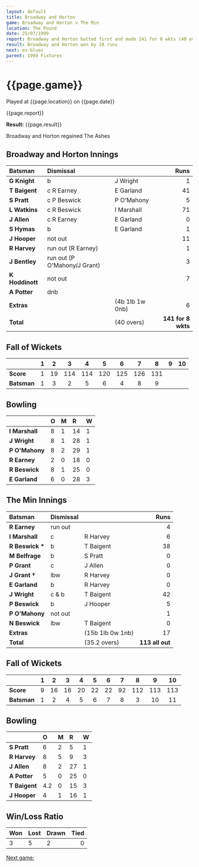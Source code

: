 ```yaml
---
layout: default
title: Broadway and Horton
game: Broadway and Horton v The Min
location: The Pound
date: 25/07/1999
report: Broadway and Horton batted first and made 141 for 8 wkts (40 overs). The Min were all out for 113 in reply
result: Broadway and Horton won by 28 runs
next: ex-blues
parent: 1999 Fixtures
---
```


# {{page.game}}

Played at {{page.location}} on {{page.date}}

{{page.report}}

**Result:** {{page.result}}

Broadway and Horton regained The Ashes

## Broadway and Horton Innings

| Batsman | Dismissal |  | Runs |
|:---|:---|---|---:|
| **G Knight** | b | J Wright | 1 |
| **T Baigent** | c R Earney | E Garland | 41 |
| **S Pratt** | c P Beswick | P O'Mahony | 5 |
| **L Watkins** | c R Beswick | I Marshall | 71 |
| **J Allen** | c R Earney | E Garland | 0 |
| **S Hymas** | b | E Garland | 1 |
| **J Hooper** | not out |  | 11 |
| **R Harvey** | run out (R Earney) |  | 1 |
| **J Bentley** | run out (P O'Mahony/J Grant) |  | 3 |
| **K Hoddinott** |not out |  | 7 |
| **A Potter** | dnb |  |  |
| **Extras** | | (4b 1lb 1w 0nb) | 6 |
| **Total** | | (40 overs) | **141 for 8 wkts** |

## Fall of Wickets

| | 1 | 2 | 3 | 4 | 5 | 6 | 7 | 8 | 9 | 10 |
|---|:---:|:---:|:---:|:---:|:---:|:---:|:---:|:---:|:---:|:---:|
| **Score** | 1 | 19 | 114 | 114 | 120 | 125 | 126 | 131 |  |  |
| **Batsman** | 1 | 3 | 2 | 5 | 6 | 4 | 8 | 9 |  |  |

## Bowling

| | O | M | R | W |
|---|:---|:---|:---|:---|
| **I Marshall** | 8 | 1 | 14 | 1 |
| **J Wright** | 8 | 1 | 28 | 1 |
| **P O'Mahony** | 8 | 2 | 29 | 1 |
| **R Earney** | 2 | 0 | 18 | 0 |
| **R Beswick** | 8 | 1 | 25 | 0 |
| **E Garland** | 6 | 0 | 28 | 3 |

## The Min Innings

| Batsman | Dismissal |  | Runs |
|:---|:---|---|---:|
| **R Earney** | run out |   | 4 |
| **I Marshall** | c | R Harvey | 6 |
| **R Beswick &#42;** | b | T Baigent | 38 |
| **M Belfrage** | b | S Pratt | 0 |
| **P Grant** | c | J Allen | 0 |
| **J Grant &#8224;** | lbw | R Harvey | 0 |
| **E Garland** | b | R Harvey | 0 |
| **J Wright** | c & b | T Baigent | 42 |
| **P Beswick** | b | J Hooper | 5 |
| **P O'Mahony** | not out |  | 1 |
| **N Beswick** | lbw | T Baigent | 0 |
| **Extras** | | (15b 1lb 0w 1nb) | 17 |
| **Total** | | (35.2 overs) | **113 all out** |

## Fall of Wickets

| | 1 | 2 | 3 | 4 | 5 | 6 | 7 | 8 | 9 | 10 |
|---|:---:|:---:|:---:|:---:|:---:|:---:|:---:|:---:|:---:|:---:|
| **Score** |  9| 16 | 16 | 20 | 22 | 22 | 92 | 112 | 113 | 113 |
| **Batsman** | 1 | 2 | 4 | 5 | 6 | 7 | 8 | 3 | 10 | 11 |

## Bowling

| | O | M | R | W |
|---|:---|:---|:---|:---|
| **S Pratt** | 6 | 2 | 5 | 1 |
| **R Harvey** | 8 | 5 | 9 | 3 |
| **J Allen** | 8 | 2 | 27 | 1 |
| **A Potter** | 5 | 0 | 25 | 0 |
| **T Baigent** | 4.2 | 0 | 15 | 3 |
| **J Hooper** | 4 | 1 | 16 | 1 |

## Win/Loss Ratio

| Won | Lost | Drawn | Tied |
|:---|:---|:---|---:|
| 3 | 5 | 2 | 0 |

[Next game:]({{page.next}})